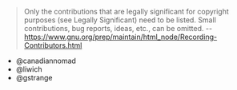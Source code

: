 > Only the contributions that are legally significant for copyright purposes (see Legally Significant) need
> to be listed. Small contributions, bug reports, ideas, etc., can be omitted.
-- https://www.gnu.org/prep/maintain/html_node/Recording-Contributors.html


* @canadiannomad
* @liwich
* @gstrange
